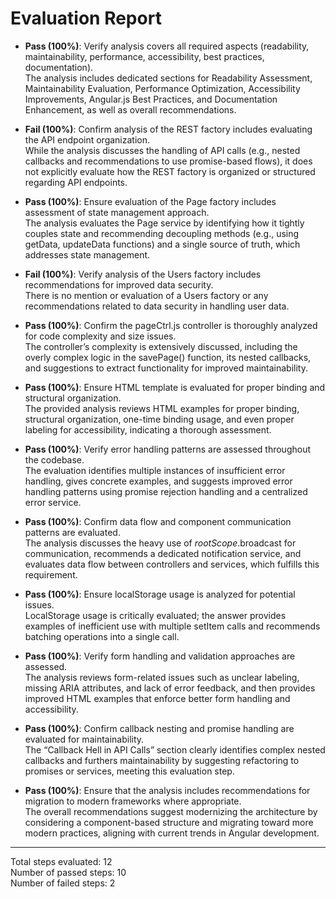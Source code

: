 # Evaluation Report

- **Pass (100%)**: Verify analysis covers all required aspects (readability, maintainability, performance, accessibility, best practices, documentation).  
  The analysis includes dedicated sections for Readability Assessment, Maintainability Evaluation, Performance Optimization, Accessibility Improvements, Angular.js Best Practices, and Documentation Enhancement, as well as overall recommendations.

- **Fail (100%)**: Confirm analysis of the REST factory includes evaluating the API endpoint organization.  
  While the analysis discusses the handling of API calls (e.g., nested callbacks and recommendations to use promise-based flows), it does not explicitly evaluate how the REST factory is organized or structured regarding API endpoints.

- **Pass (100%)**: Ensure evaluation of the Page factory includes assessment of state management approach.  
  The analysis evaluates the Page service by identifying how it tightly couples state and recommending decoupling methods (e.g., using getData, updateData functions) and a single source of truth, which addresses state management.

- **Fail (100%)**: Verify analysis of the Users factory includes recommendations for improved data security.  
  There is no mention or evaluation of a Users factory or any recommendations related to data security in handling user data.

- **Pass (100%)**: Confirm the pageCtrl.js controller is thoroughly analyzed for code complexity and size issues.  
  The controller’s complexity is extensively discussed, including the overly complex logic in the savePage() function, its nested callbacks, and suggestions to extract functionality for improved maintainability.

- **Pass (100%)**: Ensure HTML template is evaluated for proper binding and structural organization.  
  The provided analysis reviews HTML examples for proper binding, structural organization, one-time binding usage, and even proper labeling for accessibility, indicating a thorough assessment.

- **Pass (100%)**: Verify error handling patterns are assessed throughout the codebase.  
  The evaluation identifies multiple instances of insufficient error handling, gives concrete examples, and suggests improved error handling patterns using promise rejection handling and a centralized error service.

- **Pass (100%)**: Confirm data flow and component communication patterns are evaluated.  
  The analysis discusses the heavy use of $rootScope.$broadcast for communication, recommends a dedicated notification service, and evaluates data flow between controllers and services, which fulfills this requirement.

- **Pass (100%)**: Ensure localStorage usage is analyzed for potential issues.  
  LocalStorage usage is critically evaluated; the answer provides examples of inefficient use with multiple setItem calls and recommends batching operations into a single call.

- **Pass (100%)**: Verify form handling and validation approaches are assessed.  
  The analysis reviews form-related issues such as unclear labeling, missing ARIA attributes, and lack of error feedback, and then provides improved HTML examples that enforce better form handling and accessibility.

- **Pass (100%)**: Confirm callback nesting and promise handling are evaluated for maintainability.  
  The “Callback Hell in API Calls” section clearly identifies complex nested callbacks and furthers maintainability by suggesting refactoring to promises or services, meeting this evaluation step.

- **Pass (100%)**: Ensure that the analysis includes recommendations for migration to modern frameworks where appropriate.  
  The overall recommendations suggest modernizing the architecture by considering a component-based structure and migrating toward more modern practices, aligning with current trends in Angular development.

---

Total steps evaluated: 12  
Number of passed steps: 10  
Number of failed steps: 2